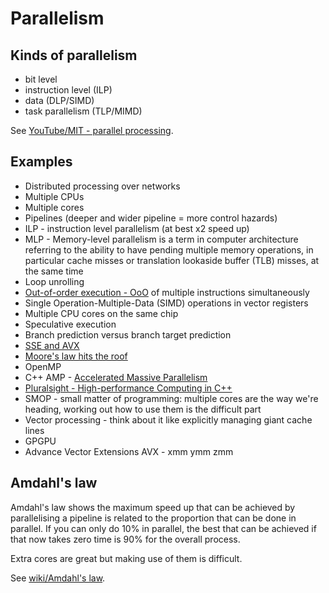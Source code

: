 # Parallelism

## Kinds of parallelism
- bit level
- instruction level (ILP)
- data (DLP/SIMD)
- task parallelism (TLP/MIMD)

See [YouTube/MIT - parallel processing](https://www.youtube.com/watch?v=aZqPLM0wrlY).

## Examples
- Distributed processing over networks
- Multiple CPUs
- Multiple cores
- Pipelines (deeper and wider pipeline = more control hazards)
- ILP - instruction level parallelism (at best x2 speed up)
- MLP - Memory-level parallelism is a term in computer architecture referring to the ability to have pending multiple memory operations, in particular cache misses or translation lookaside buffer (TLB) misses, at the same time
- Loop unrolling
- [Out-of-order execution - OoO](https://en.wikipedia.org/wiki/Out-of-order_execution) of multiple instructions simultaneously
- Single Operation-Multiple-Data (SIMD) operations in vector registers
- Multiple CPU cores on the same chip
- Speculative execution
- Branch prediction versus branch target prediction
- [SSE and AVX](https://www.codingame.com/playgrounds/283/sse-avx-vectorization/what-is-sse-and-avx)
- [Moore's law hits the roof](https://www.agner.org/optimize/blog/read.php?i=417)
- OpenMP
- C++ AMP - [Accelerated Massive Parallelism](https://en.wikipedia.org/wiki/C%2B%2B_AMP)
- [Pluralsight - High-performance Computing in C++](https://app.pluralsight.com/library/courses/cpp-high-performance-computing/table-of-contents)
- SMOP - small matter of programming: multiple cores are the way we're heading, working out how to use them is the difficult part
- Vector processing - think about it like explicitly managing giant cache lines
- GPGPU
- Advance Vector Extensions AVX - xmm ymm zmm

## Amdahl's law
Amdahl's law shows the maximum speed up that can be achieved by parallelising a pipeline is related to the proportion that can be done in parallel. If you can only do 10% in parallel, the best that can be achieved if that now takes zero time is 90% for the overall process.

Extra cores are great but making use of them is difficult.

See [wiki/Amdahl's law](https://en.wikipedia.org/wiki/Amdahl%27s_law).
